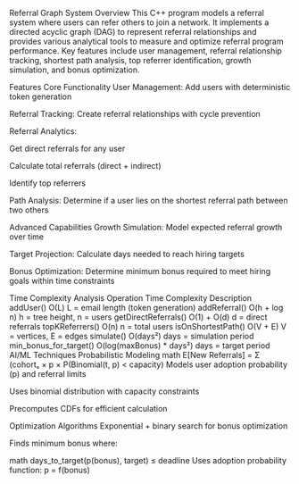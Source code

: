 Referral Graph System
Overview
This C++ program models a referral system where users can refer others to join a network. It implements a directed acyclic graph (DAG) to represent referral relationships and provides various analytical tools to measure and optimize referral program performance. Key features include user management, referral relationship tracking, shortest path analysis, top referrer identification, growth simulation, and bonus optimization.

Features
Core Functionality
User Management: Add users with deterministic token generation

Referral Tracking: Create referral relationships with cycle prevention

Referral Analytics:

Get direct referrals for any user

Calculate total referrals (direct + indirect)

Identify top referrers

Path Analysis: Determine if a user lies on the shortest referral path between two others

Advanced Capabilities
Growth Simulation: Model expected referral growth over time

Target Projection: Calculate days needed to reach hiring targets

Bonus Optimization: Determine minimum bonus required to meet hiring goals within time constraints

Time Complexity Analysis
Operation	Time Complexity	Description
addUser()	O(L)	L = email length (token generation)
addReferral()	O(h + log n)	h = tree height, n = users
getDirectReferrals()	O(1) + O(d)	d = direct referrals
topKReferrers()	O(n)	n = total users
isOnShortestPath()	O(V + E)	V = vertices, E = edges
simulate()	O(days²)	days = simulation period
min_bonus_for_target()	O(log(maxBonus) * days²)	days = target period
AI/ML Techniques
Probabilistic Modeling
math
E[New Referrals] = Σ (cohortₛ × p × P(Binomial(t, p) < capacity)
Models user adoption probability (p) and referral limits

Uses binomial distribution with capacity constraints

Precomputes CDFs for efficient calculation

Optimization Algorithms
Exponential + binary search for bonus optimization

Finds minimum bonus where:

math
days\_to\_target(p(bonus), target) ≤ deadline
Uses adoption probability function: p = f(bonus)
